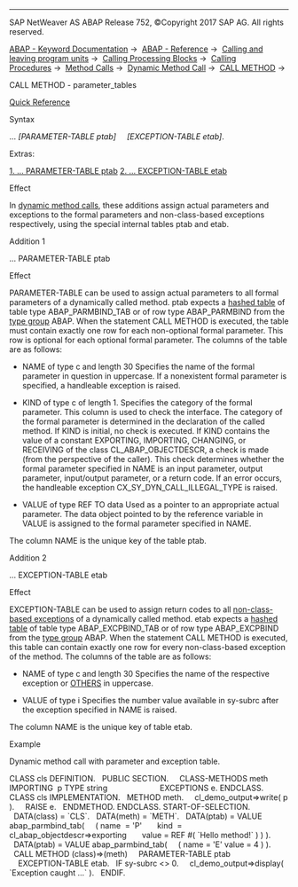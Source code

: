  

* * *

SAP NetWeaver AS ABAP Release 752, ©Copyright 2017 SAP AG. All rights reserved.

[ABAP - Keyword Documentation](javascript:call_link\('abenabap.htm'\)) →  [ABAP - Reference](javascript:call_link\('abenabap_reference.htm'\)) →  [Calling and leaving program units](javascript:call_link\('abenabap_execution.htm'\)) →  [Calling Processing Blocks](javascript:call_link\('abencall_processing_blocks.htm'\)) →  [Calling Procedures](javascript:call_link\('abencall_procedures.htm'\)) →  [Method Calls](javascript:call_link\('abenmethod_calls.htm'\)) →  [Dynamic Method Call](javascript:call_link\('abenmethod_calls_dynamic.htm'\)) →  [CALL METHOD](javascript:call_link\('abapcall_method_dynamic.htm'\)) → 

CALL METHOD - parameter\_tables

[Quick Reference](javascript:call_link\('abapcall_method_shortref.htm'\))

Syntax

... *\[*PARAMETER-TABLE ptab*\]*
    *\[*EXCEPTION-TABLE etab*\]*.

Extras:

[1\. ... PARAMETER-TABLE ptab](#!ABAP_ADDITION_1@1@)
[2\. ... EXCEPTION-TABLE etab](#!ABAP_ADDITION_2@2@)

Effect

In [dynamic method calls](javascript:call_link\('abapcall_method_dynamic.htm'\)), these additions assign actual parameters and exceptions to the formal parameters and non-class-based exceptions respectively, using the special internal tables ptab and etab.

Addition 1

... PARAMETER-TABLE ptab

Effect

PARAMETER-TABLE can be used to assign actual parameters to all formal parameters of a dynamically called method. ptab expects a [hashed table](javascript:call_link\('abenhashed_table_glosry.htm'\) "Glossary Entry") of table type ABAP\_PARMBIND\_TAB or of row type ABAP\_PARMBIND from the [type group](javascript:call_link\('abentype_group_1_glosry.htm'\) "Glossary Entry") ABAP. When the statement CALL METHOD is executed, the table must contain exactly one row for each non-optional formal parameter. This row is optional for each optional formal parameter. The columns of the table are as follows:

-   NAME of type c and length 30
    Specifies the name of the formal parameter in question in uppercase. If a nonexistent formal parameter is specified, a handleable exception is raised.
    
-   KIND of type c of length 1.
    Specifies the category of the formal parameter. This column is used to check the interface. The category of the formal parameter is determined in the declaration of the called method. If KIND is initial, no check is executed. If KIND contains the value of a constant EXPORTING, IMPORTING, CHANGING, or RECEIVING of the class CL\_ABAP\_OBJECTDESCR, a check is made (from the perspective of the caller). This check determines whether the formal parameter specified in NAME is an input parameter, output parameter, input/output parameter, or a return code. If an error occurs, the handleable exception CX\_SY\_DYN\_CALL\_ILLEGAL\_TYPE is raised.
    
-   VALUE of type REF TO data
    Used as a pointer to an appropriate actual parameter. The data object pointed to by the reference variable in VALUE is assigned to the formal parameter specified in NAME.
    

The column NAME is the unique key of the table ptab.

Addition 2

... EXCEPTION-TABLE etab

Effect

EXCEPTION-TABLE can be used to assign return codes to all [non-class-based exceptions](javascript:call_link\('abenexceptions_non_class.htm'\)) of a dynamically called method. etab expects a [hashed table](javascript:call_link\('abenhashed_table_glosry.htm'\) "Glossary Entry") of table type ABAP\_EXCPBIND\_TAB or of row type ABAP\_EXCPBIND from the [type group](javascript:call_link\('abentype_group_1_glosry.htm'\) "Glossary Entry") ABAP. When the statement CALL METHOD is executed, this table can contain exactly one row for every non-class-based exception of the method. The columns of the table are as follows:

-   NAME of type c and length 30
    Specifies the name of the respective exception or [OTHERS](javascript:call_link\('abapcall_method_parameters.htm'\)) in uppercase.
    
-   VALUE of type i
    Specifies the number value available in sy-subrc after the exception specified in NAME is raised.
    

The column NAME is the unique key of table etab.

Example

Dynamic method call with parameter and exception table.

CLASS cls DEFINITION.
  PUBLIC SECTION.
    CLASS-METHODS meth IMPORTING  p TYPE string
                       EXCEPTIONS e.
ENDCLASS.
CLASS cls IMPLEMENTATION.
  METHOD meth.
    cl\_demo\_output=>write( p ).
    RAISE e.
  ENDMETHOD.
ENDCLASS.
START-OF-SELECTION.
  DATA(class) = \`CLS\`.
  DATA(meth) = \`METH\`.
  DATA(ptab) = VALUE abap\_parmbind\_tab(
    ( name  = 'P'
      kind  = cl\_abap\_objectdescr=>exporting
      value = REF #( \`Hello method!\` ) ) ).
  DATA(ptab) = VALUE abap\_parmbind\_tab(
    ( name = 'E' value = 4 ) ).
  CALL METHOD (class)=>(meth)
    PARAMETER-TABLE ptab
    EXCEPTION-TABLE etab.
  IF sy-subrc <> 0.
    cl\_demo\_output=>display( \`Exception caught ...\` ).
  ENDIF.